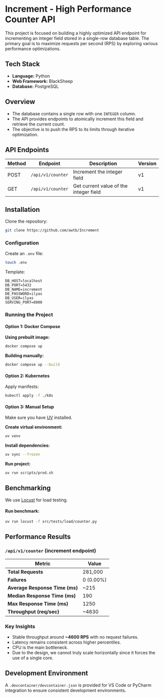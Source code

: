 # Increment - High Performance Counter API

This project is focused on building a highly optimized API endpoint for incrementing an integer field stored in a single-row database table. The primary goal is to maximize requests per second (RPS) by exploring various performance optimizations.

## Tech Stack

* **Language:** Python
* **Web Framework:** BlackSheep
* **Database:** PostgreSQL

## Overview

* The database contains a single row with one `INTEGER` column.
* The API provides endpoints to atomically increment this field and retrieve the current count.
* The objective is to push the RPS to its limits through iterative optimization.

## API Endpoints

| Method | Endpoint          | Description                            | Version |
| ------ | ----------------- | -------------------------------------- | ------- |
| POST   | `/api/v1/counter` | Increment the integer field            | v1      |
| GET    | `/api/v1/counter` | Get current value of the integer field | v1      |

## Installation

Clone the repository:

```bash
git clone https://github.com/awtb/Increment
```

### Configuration

Create an `.env` file:

```bash
touch .env
```

Template:

```dotenv
DB_HOST=localhost
DB_PORT=5432
DB_NAME=increment
DB_PASSWORD=ilyas
DB_USER=ilyas
SERVING_PORT=8000
```

### Running the Project

#### Option 1: Docker Compose

**Using prebuilt image:**

```bash
docker compose up
```

**Building manually:**

```bash
docker compose up --build
```

#### Option 2: Kubernetes

Apply manifests:

```bash
kubectl apply -f ./k8s
```

#### Option 3: Manual Setup

Make sure you have [UV](https://docs.astral.sh/uv/) installed.

**Create virtual environment:**

```bash
uv venv
```

**Install dependencies:**

```bash
uv sync --frozen
```

**Run project:**

```bash
uv run scripts/prod.sh
```

## Benchmarking

We use [Locust](https://locust.io/) for load testing.

#### Run benchmark:

```bash
uv run locust -f src/tests/load/counter.py
```

## Performance Results

### `/api/v1/counter` (increment endpoint)

| Metric                         | Value     |
| ------------------------------ | --------- |
| **Total Requests**             | 281,000   |
| **Failures**                   | 0 (0.00%) |
| **Average Response Time (ms)** | \~215     |
| **Median Response Time (ms)**  | 190       |
| **Max Response Time (ms)**     | 1250      |
| **Throughput (req/sec)**       | \~4630    |


### Key Insights

* Stable throughput around **\~4600 RPS** with no request failures.
* Latency remains consistent across higher percentiles.
* CPU is the main bottleneck.
* Due to the design, we cannot truly scale horizontally since it forces the use of a single core.

## Development Environment

A `.devcontainer/devcontainer.json` is provided for VS Code or PyCharm integration to ensure consistent development environments.
